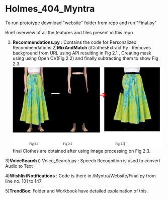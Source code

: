 # Holmes_404_Myntra
To run prototype download "website" folder from repo and run "Final.py"

Brief overview of all the features and files present in this repo
1) __Recommendations.py__ : Contains the code for Personalized Recommendations
2)__MixAndMatch__
 i)ClothesExtract.Py : Removes background from URL using API resulting in Fig 2.1 , Creating mask using using Open CV(Fig 2.2) and finally subtracting them to show Fig 2.3.
 ![Clothes Extraction](https://github.com/aditi721999/Holmes_404_Myntra/blob/main/Myntra/MixAndMatch/Untitled_document_Google_Docs.png)
 final Clothes  are obtained after using image processing on Fig 2.3.

3)__VoiceSearch__
    i) Voice_Search.py : Speech Recognition is used to convert Audio to Text
    
    
4)__WishlistNotifications__ : Code is there in /Myntra/Website/Final.py from line no. 101 to 147

5)__TrendBox__: Folder and Workbook have detailed explaination of this.
    

